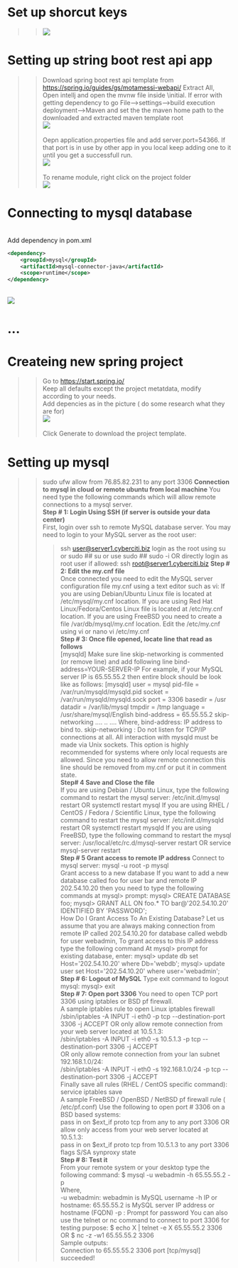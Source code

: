 # Set up shorcut keys
>> ![](20220819054657.png)  
# Setting up string boot rest api app
>>Download spring boot rest api template from https://spring.io/guides/gs/motamessi-webapi/
Extract All, Open intellj and open the mvnw file inside \initial.
If error with getting dependency to go File-->settings-->build execution deployment-->Maven and set the the maven home path to the downloaded and extracted maven template root <br>
![](20220818083411.png)  
<br>Oepn application.properties file and add server.port=54366. If that port is in use by other app in you local keep adding one to it until you get a successfull run.
<br>![](20220818084242.png)  
<br>To rename module, right click on the project folder
<br>![](20220818092000.png)  

# Connecting to mysql database
<br> Add dependency in pom.xml
```xml
<dependency>
    <groupId>mysql</groupId>
    <artifactId>mysql-connector-java</artifactId>
    <scope>runtime</scope>
</dependency>
```
<br>![](20220819062512.png)  
# ...

# Createing new spring project
>> Go to https://start.spring.io/
<br> Keep all defaults except the project metatdata, modify according to your needs.
<br> Add depencies as in the picture ( do some research what they are for)
<br>![](20220820051155.png)  
<br>Click Generate to download the project template.

# Setting up mysql
>>sudo ufw allow from 76.85.82.231 to any port 3306
<strong>Connection to mysql in cloud or remote ubuntu from local machine</Strong>
You need type the following commands which will allow remote connections to a mysql server.<br>
<strong>Step # 1: Login Using SSH (if server is outside your data center)</strong><br/>
First, login over ssh to remote MySQL database server. You may need to login to your MySQL server as the root user:
>>>ssh user@server1.cyberciti.biz
login as the root using su or sudo ##
su
or use sudo  ##
sudo -i
OR directly login as root user if allowed:
ssh root@server1.cyberciti.biz
>><strong>Step # 2: Edit the my.cnf file</Strong><br>
Once connected you need to edit the MySQL server configuration file my.cnf using a text editor such as vi:
If you are using Debian/Ubuntu Linux file is located at /etc/mysql/my.cnf location.
If you are using Red Hat Linux/Fedora/Centos Linux file is located at /etc/my.cnf location.
If you are using FreeBSD you need to create a file /var/db/mysql/my.cnf location.
Edit the /etc/my.cnf using vi or nano
vi /etc/my.cnf
<Br><strong>
Step # 3: Once file opened, locate line that read as follows</Strong><br>
[mysqld] 
Make sure line skip-networking is commented (or remove line) and add following line
>>>bind-address=YOUR-SERVER-IP
For example, if your MySQL server IP is 65.55.55.2 then entire block should be look like as follows:
[mysqld]
user            = mysql
pid-file        = /var/run/mysqld/mysqld.pid
socket          = /var/run/mysqld/mysqld.sock
port            = 3306
basedir         = /usr
datadir         = /var/lib/mysql
tmpdir          = /tmp
language        = /usr/share/mysql/English
bind-address    = 65.55.55.2
>>skip-networking
....
..
....
Where,
bind-address: IP address to bind to.
skip-networking : Do not listen for TCP/IP connections at all. All interaction with mysqld must be made via Unix sockets. This option is highly recommended for systems where only local requests are allowed. Since you need to allow remote connection this line should be removed from my.cnf or put it in comment state.
<br><strong>
Step# 4 Save and Close the file</Strong><br>
If you are using Debian / Ubuntu Linux, type the following command to restart the mysql server:
 /etc/init.d/mysql restart
OR
 systemctl restart mysql
If you are using RHEL / CentOS / Fedora / Scientific Linux, type the following command to restart the mysql server:
/etc/init.d/mysqld restart
OR
 systemctl restart mysqld
If you are using FreeBSD, type the following command to restart the mysql server:
 /usr/local/etc/rc.d/mysql-server restart
OR
 service mysql-server restart<br>
<Strong>Step # 5 Grant access to remote IP address</Strong>
Connect to mysql server: mysql -u root -p mysql<br>
Grant access to a new database
If you want to add a new database called foo for user bar and remote IP 202.54.10.20 then you need to type the following commands at mysql> prompt:
mysql> CREATE DATABASE foo;
mysql> GRANT ALL ON foo.* TO bar@'202.54.10.20' IDENTIFIED BY 'PASSWORD';<br>
How Do I Grant Access To An Existing Database?
Let us assume that you are always making connection from remote IP called 202.54.10.20 for database called webdb for user webadmin, To grant access to this IP address type the following command At mysql> prompt for existing database, enter:
mysql> update db set Host='202.54.10.20' where Db='webdb';
mysql> update user set Host='202.54.10.20' where user='webadmin';<br>
<Strong>Step # 6: Logout of MySQL</Strong>
Type exit command to logout mysql:
mysql> exit<br>
<Strong>Step # 7: Open port 3306</Strong>
You need to open TCP port 3306 using iptables or BSD pf firewall.<br>
A sample iptables rule to open Linux iptables firewall
/sbin/iptables -A INPUT -i eth0 -p tcp --destination-port 3306 -j ACCEPT
OR only allow remote connection from your web server located at 10.5.1.3:<br>
/sbin/iptables -A INPUT -i eth0 -s 10.5.1.3 -p tcp --destination-port 3306 -j ACCEPT<br>
OR only allow remote connection from your lan subnet 192.168.1.0/24:<br>
/sbin/iptables -A INPUT -i eth0 -s 192.168.1.0/24 -p tcp --destination-port 3306 -j ACCEPT<br>
Finally save all rules (RHEL / CentOS specific command):<br>
>>>service iptables save<br>
>>A sample FreeBSD / OpenBSD / NetBSD pf firewall rule ( /etc/pf.conf)
Use the following to open port # 3306 on a BSD based systems:<br>
pass in on $ext_if proto tcp from any to any port 3306
OR allow only access from your web server located at 10.5.1.3:<br>
pass in on $ext_if proto tcp from 10.5.1.3 to any port 3306  flags S/SA synproxy state
<br><strong>Step # 8: Test it</strong><br>
From your remote system or your desktop type the following command:
$ mysql -u webadmin -h 65.55.55.2 -p<br>
Where,<br>
-u webadmin: webadmin is MySQL username
-h IP or hostname: 65.55.55.2 is MySQL server IP address or hostname (FQDN)
-p : Prompt for password
You can also use the telnet or nc command to connect to port 3306 for testing purpose:
$ echo X | telnet -e X 65.55.55.2 3306<br>
OR
$ nc -z -w1 65.55.55.2 3306<br>
Sample outputs:<br>
Connection to 65.55.55.2 3306 port [tcp/mysql] succeeded!<br>
